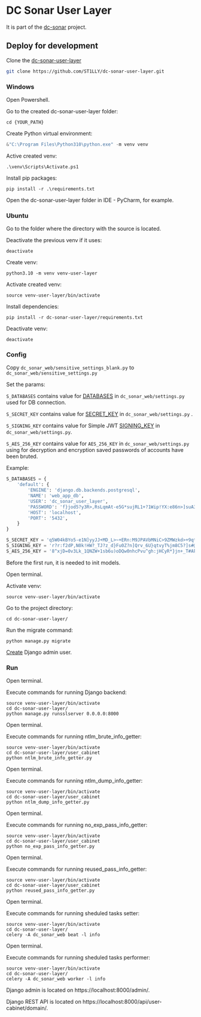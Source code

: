 # DC Sonar User Layer

It is part of the [dc-sonar](https://github.com/ST1LLY/dc-sonar) project.

## Deploy for development

Clone the [dc-sonar-user-layer](https://github.com/ST1LLY/dc-sonar-user-layer)

```bash
git clone https://github.com/ST1LLY/dc-sonar-user-layer.git
```

### Windows

Open Powershell.

Go to the created dc-sonar-user-layer folder:

```
cd {YOUR_PATH}
```

Create Python virtual environment:

```powershell
&"C:\Program Files\Python310\python.exe" -m venv venv
```

Active created venv:

```
.\venv\Scripts\Activate.ps1
```

Install pip packages:

```
pip install -r .\requirements.txt
```

Open the dc-sonar-user-layer folder in IDE - PyCharm, for example.

### Ubuntu

Go to the folder where the directory with the source is located.

Deactivate the previous venv if it uses:

```shell
deactivate
```

Create venv:

```shell
python3.10 -m venv venv-user-layer
```

Activate created venv:

```shell
source venv-user-layer/bin/activate
```

Install dependencies:

```shell
pip install -r dc-sonar-user-layer/requirements.txt
```

Deactivate venv:

```
deactivate
```

### Config

Copy `dc_sonar_web/sensitive_settings_blank.py` to `dc_sonar_web/sensitive_settings.py`

Set the params:

`S_DATABASES` contains value for [DATABASES](https://docs.djangoproject.com/en/4.0/ref/settings/#databases) in `dc_sonar_web/settings.py` used for DB connection.

`S_SECRET_KEY` contains value for [SECRET_KEY](https://docs.djangoproject.com/en/4.0/howto/deployment/checklist/#secret-key) in `dc_sonar_web/settings.py` .

`S_SIGNING_KEY` contains value for Simple JWT [SIGNING_KEY](https://django-rest-framework-simplejwt.readthedocs.io/en/latest/settings.html#signing-key)  in `dc_sonar_web/settings.py`.

`S_AES_256_KEY` contains value for `AES_256_KEY` in `dc_sonar_web/settings.py` using for decryption and  encryption saved passwords of accounts have been bruted.

Example:

```python
S_DATABASES = {
    'default': {
        'ENGINE': 'django.db.backends.postgresql',
        'NAME': 'web_app_db',
        'USER': 'dc_sonar_user_layer',
        'PASSWORD': 'f}jod5?y3R>,RsLqmAt-e5G*sujRL1+?1Wip!YX:e86n>]suA3n)V!:YqeE~*LVN',
        'HOST': 'localhost',
        'PORT': '5432',
    }
}

S_SECRET_KEY = 'q5W04kBYo5-e1N]yyJJ+MD_L>~+ERn:M9JPAVbMNiC>9ZMWzkd>+9qtsvAPdc?)F'
S_SIGNING_KEY = 'r?r:f2dP,N0k!HW?_TJ?z_d}Fu0Z?n]Qrv_6U}qtvyT%jm8C5?]s#@E2W6oKc3uc'
S_AES_256_KEY = '8^xjD=0v3Lk_1QNZW+1sb6u)oDQw0nhcPvu^gh:jHCyR*}jn+_T#Ak%*>3p_yvZe'
```

Before the first run, it is needed to init models.

Open terminal.

Activate venv:

```shell
source venv-user-layer/bin/activate
```

Go to the project directory:

```shell
cd dc-sonar-user-layer/
```

Run the migrate command:

```shell
python manage.py migrate
```

[Create](https://docs.djangoproject.com/en/1.8/intro/tutorial02/#creating-an-admin-user) Django admin user.

### Run

Open terminal.

Execute commands for running Django backend:

```
source venv-user-layer/bin/activate
cd dc-sonar-user-layer/
python manage.py runsslserver 0.0.0.0:8000
```

Open terminal.

Execute commands for running ntlm_brute_info_getter:

```
source venv-user-layer/bin/activate
cd dc-sonar-user-layer/user_cabinet
python ntlm_brute_info_getter.py
```

Open terminal.

Execute commands for running ntlm_dump_info_getter:

```
source venv-user-layer/bin/activate
cd dc-sonar-user-layer/user_cabinet
python ntlm_dump_info_getter.py
```

Open terminal.

Execute commands for running no_exp_pass_info_getter:

```
source venv-user-layer/bin/activate
cd dc-sonar-user-layer/user_cabinet
python no_exp_pass_info_getter.py
```

Open terminal.

Execute commands for running reused_pass_info_getter:

```
source venv-user-layer/bin/activate
cd dc-sonar-user-layer/user_cabinet
python reused_pass_info_getter.py
```

Open terminal.

Execute commands for running sheduled tasks setter:

```
source venv-user-layer/bin/activate
cd dc-sonar-user-layer/
celery -A dc_sonar_web beat -l info
```

Open terminal.

Execute commands for running sheduled tasks performer:

```
source venv-user-layer/bin/activate
cd dc-sonar-user-layer/
celery -A dc_sonar_web worker -l info
```

Django admin is located on https://localhost:8000/admin/.

Django REST API is located on https://localhost:8000/api/user-cabinet/domain/.

